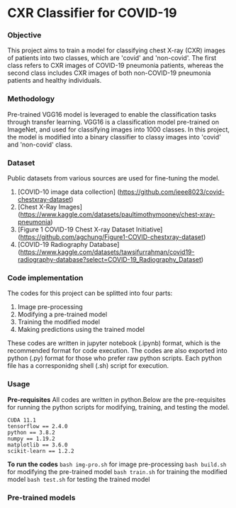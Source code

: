 # CXR Classifier for COVID-19

### Objective
This project aims to train a model for classifying chest X-ray (CXR) images of patients into two classes, which are 'covid' and 'non-covid'. The first class refers to CXR images of COVID-19 pneumonia patients, whereas the second class includes CXR images of both non-COVID-19 pneumonia patients and healthy individuals. 


### Methodology
Pre-trained VGG16 model is leveraged to enable the classification tasks through transfer learning. VGG16 is a classification model pre-trained on ImageNet, and used for classifying images into 1000 classes. In this project, the model is modified into a binary classifier to classy images into 'covid' and 'non-covid' class.


### Dataset
Public datasets from various sources are used for fine-tuning the model. 
1. [COVID-10 image data collection] (https://github.com/ieee8023/covid-chestxray-dataset)
2. [Chest X-Ray Images] (https://www.kaggle.com/datasets/paultimothymooney/chest-xray-pneumonia)
3. [Figure 1 COVID-19 Chest X-ray Dataset Initiative] (https://github.com/agchung/Figure1-COVID-chestxray-dataset)
4. [COVID-19 Radiography Database] (https://www.kaggle.com/datasets/tawsifurrahman/covid19-radiography-database?select=COVID-19_Radiography_Dataset)

### Code implementation
The codes for this project can be splitted into four parts:
1. Image pre-processing 
2. Modifying a pre-trained model
3. Training the modified model
4. Making predictions using the trained model

These codes are written in jupyter notebook (.ipynb) format, which is the recommended format for code execution. 
The codes are also exported into python (.py) format for those who prefer raw python scripts. Each python file has a corresponidng shell (.sh) script for execution. 

### Usage
__Pre-requisites__
All codes are written in python.Below are the pre-requisites for running the python scripts for modifying, training, and testing the model. 
```
CUDA 11.1
tensorflow == 2.4.0 
python == 3.8.2
numpy == 1.19.2 
matplotlib == 3.6.0
scikit-learn == 1.2.2
```
__To run the codes__
```bash img-pro.sh``` for image pre-processing 
```bash build.sh``` for modifying the pre-trained model
```bash train.sh``` for training the modified model
```bash test.sh``` for testing the trained model

### Pre-trained models
